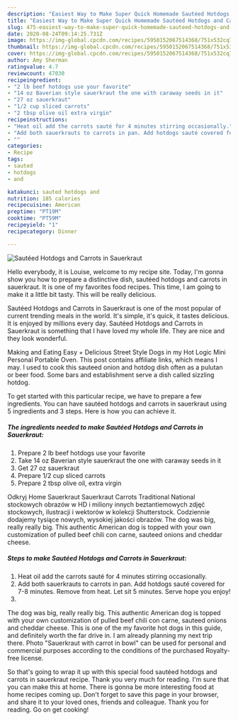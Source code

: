 ```yaml
---
description: "Easiest Way to Make Super Quick Homemade Sautéed Hotdogs and Carrots in Sauerkraut"
title: "Easiest Way to Make Super Quick Homemade Sautéed Hotdogs and Carrots in Sauerkraut"
slug: 475-easiest-way-to-make-super-quick-homemade-sauteed-hotdogs-and-carrots-in-sauerkraut
date: 2020-08-24T09:14:25.731Z
image: https://img-global.cpcdn.com/recipes/5950152067514368/751x532cq70/sauteed-hotdogs-and-carrots-in-sauerkraut-recipe-main-photo.jpg
thumbnail: https://img-global.cpcdn.com/recipes/5950152067514368/751x532cq70/sauteed-hotdogs-and-carrots-in-sauerkraut-recipe-main-photo.jpg
cover: https://img-global.cpcdn.com/recipes/5950152067514368/751x532cq70/sauteed-hotdogs-and-carrots-in-sauerkraut-recipe-main-photo.jpg
author: Amy Sherman
ratingvalue: 4.7
reviewcount: 47030
recipeingredient:
- "2 lb beef hotdogs use your favorite"
- "14 oz Baverian style sauerkraut the one with caraway seeds in it"
- "27 oz sauerkraut"
- "1/2 cup sliced carrots"
- "2 tbsp olive oil extra virgin"
recipeinstructions:
- "Heat oil add the carrots sauté for 4 minutes stirring occasionally."
- "Add both sauerkrauts to carrots in pan. Add hotdogs sauté covered for 7-8 minutes. Remove from heat. Let sit 5 minutes.  Serve hope you enjoy!"
- ""
categories:
- Recipe
tags:
- sauted
- hotdogs
- and

katakunci: sauted hotdogs and 
nutrition: 185 calories
recipecuisine: American
preptime: "PT19M"
cooktime: "PT59M"
recipeyield: "1"
recipecategory: Dinner

---
```



![Sautéed Hotdogs and Carrots in Sauerkraut](https://img-global.cpcdn.com/recipes/5950152067514368/751x532cq70/sauteed-hotdogs-and-carrots-in-sauerkraut-recipe-main-photo.jpg)

Hello everybody, it is Louise, welcome to my recipe site. Today, I'm gonna show you how to prepare a distinctive dish, sautéed hotdogs and carrots in sauerkraut. It is one of my favorites food recipes. This time, I am going to make it a little bit tasty. This will be really delicious.

Sautéed Hotdogs and Carrots in Sauerkraut is one of the most popular of current trending meals in the world. It's simple, it's quick, it tastes delicious. It is enjoyed by millions every day. Sautéed Hotdogs and Carrots in Sauerkraut is something that I have loved my whole life. They are nice and they look wonderful.

Making and Eating Easy + Delicious Street Style Dogs in my Hot Logic Mini Personal Portable Oven. This post contains affiliate links, which means I may. I used to cook this sauteed onion and hotdog dish often as a pulutan or beer food. Some bars and establishment serve a dish called sizzling hotdog.


To get started with this particular recipe, we have to prepare a few ingredients. You can have sautéed hotdogs and carrots in sauerkraut using 5 ingredients and 3 steps. Here is how you can achieve it.

<!--inarticleads1-->

##### The ingredients needed to make Sautéed Hotdogs and Carrots in Sauerkraut:

1. Prepare 2 lb beef hotdogs use your favorite
1. Take 14 oz Baverian style sauerkraut the one with caraway seeds in it
1. Get 27 oz sauerkraut
1. Prepare 1/2 cup sliced carrots
1. Prepare 2 tbsp olive oil, extra virgin


Odkryj Home Sauerkraut Sauerkraut Carrots Traditional National stockowych obrazów w HD i miliony innych beztantiemowych zdjęć stockowych, ilustracji i wektorów w kolekcji Shutterstock. Codziennie dodajemy tysiące nowych, wysokiej jakości obrazów. The dog was big, really really big. This authentic American dog is topped with your own customization of pulled beef chili con carne, sauteed onions and cheddar cheese. 

<!--inarticleads2-->

##### Steps to make Sautéed Hotdogs and Carrots in Sauerkraut:

1. Heat oil add the carrots sauté for 4 minutes stirring occasionally.
1. Add both sauerkrauts to carrots in pan. Add hotdogs sauté covered for 7-8 minutes. Remove from heat. Let sit 5 minutes.  Serve hope you enjoy!
1. 


The dog was big, really really big. This authentic American dog is topped with your own customization of pulled beef chili con carne, sauteed onions and cheddar cheese. This is one of the my favorite hot dogs in this guide, and definitely worth the far drive in. I am already planning my next trip there. Photo &#34;Sauerkraut with carrot in bowl&#34; can be used for personal and commercial purposes according to the conditions of the purchased Royalty-free license. 

So that's going to wrap it up with this special food sautéed hotdogs and carrots in sauerkraut recipe. Thank you very much for reading. I'm sure that you can make this at home. There is gonna be more interesting food at home recipes coming up. Don't forget to save this page in your browser, and share it to your loved ones, friends and colleague. Thank you for reading. Go on get cooking!
